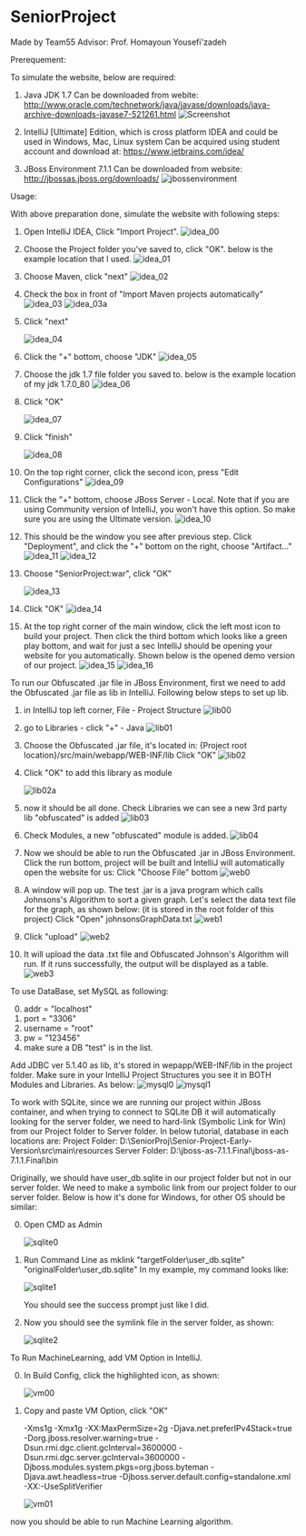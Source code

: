 # SeniorProject
Made by Team55 Advisor: Prof. Homayoun Yousefi'zadeh

Prerequement:


To simulate the website, below are required:

1. Java JDK 1.7
    Can be downloaded from webite: 
    http://www.oracle.com/technetwork/java/javase/downloads/java-archive-downloads-javase7-521261.html
    ![Screenshot](https://cloud.githubusercontent.com/assets/23114334/21918854/6b1d50d8-d90a-11e6-9f40-eef8acdaa23f.png)

2. IntelliJ [Ultimate] Edition, which is cross platform IDEA and could be used in Windows, Mac, Linux system
    Can be acquired using student account and download at:
    https://www.jetbrains.com/idea/

3. JBoss Environment 7.1.1
    Can be downloaded from website:
    http://jbossas.jboss.org/downloads/
    ![jbossenvironment](https://cloud.githubusercontent.com/assets/23114334/21919583/42a63984-d910-11e6-8c73-55208d2566fa.png)

Usage:


With above preparation done, simulate the website with following steps:


1.  Open IntelliJ IDEA, Click "Import Project".
    ![idea_00](https://cloud.githubusercontent.com/assets/23114334/21919800/08b9a5f6-d912-11e6-8427-1ae2bb9c61ad.png)

2.  Choose the Project folder you've saved to, click "OK".
    below is the example location that I used.
    ![idea_01](https://cloud.githubusercontent.com/assets/23114334/21919819/211a6b30-d912-11e6-9244-00bc0618fbdc.png)

3.  Choose Maven, click "next"
    ![idea_02](https://cloud.githubusercontent.com/assets/23114334/21919879/6f392626-d912-11e6-8b04-2001fc08cf5d.png)

4.  Check the box in front of "Import Maven projects automatically"
    ![idea_03](https://cloud.githubusercontent.com/assets/23114334/21919891/7994532a-d912-11e6-9a75-805b9716a0c4.png)
    ![idea_03a](https://cloud.githubusercontent.com/assets/23114334/21919910/8a92d57a-d912-11e6-9930-04006ef44fea.png)

5.  Click "next"

    ![idea_04](https://cloud.githubusercontent.com/assets/23114334/21919931/c58e097e-d912-11e6-8822-9a404d35cdde.png)

6.  Click the "+" bottom, choose "JDK"
    ![idea_05](https://cloud.githubusercontent.com/assets/23114334/21919942/dca1076a-d912-11e6-801a-17ed260b9d14.png)

7.  Choose the jdk 1.7 file folder you saved to.
    below is the example location of my jdk 1.7.0_80
    ![idea_06](https://cloud.githubusercontent.com/assets/23114334/21919952/eed99938-d912-11e6-9c19-124d4f84600f.png)

8.  Click "OK"

    ![idea_07](https://cloud.githubusercontent.com/assets/23114334/21919969/0cc8142e-d913-11e6-9b96-fbda02c7766d.png)

9.  Click "finish"

    ![idea_08](https://cloud.githubusercontent.com/assets/23114334/21919980/20e515f6-d913-11e6-9d35-8815033c9a4b.png)

10. On the top right corner, click the second icon, press "Edit Configurations"
    ![idea_09](https://cloud.githubusercontent.com/assets/23114334/21919988/2d9a51d0-d913-11e6-97ed-d0be819947b7.png)

11. Click the "+" bottom, choose JBoss Server - Local.
    Note that if you are using Community version of IntelliJ, you won't have this option.
    So make sure you are using the Ultimate version.
    ![idea_10](https://cloud.githubusercontent.com/assets/23114334/21920019/5a8656c6-d913-11e6-8996-8f0a0bb71358.png)

12. This should be the window you see after previous step.
    Click "Deployment", and click the "+" bottom on the right, choose "Artifact..."
    ![idea_11](https://cloud.githubusercontent.com/assets/23114334/21920052/8a761de4-d913-11e6-9e24-20df17d85cd4.png)
    ![idea_12](https://cloud.githubusercontent.com/assets/23114334/21920071/a6ef5792-d913-11e6-9e01-ad5328e1e229.png)

13. Choose "SeniorProject:war", click "OK"

    ![idea_13](https://cloud.githubusercontent.com/assets/23114334/21920081/c1ce90f0-d913-11e6-97ba-89f848cde10e.png)

14. Click "OK"
    ![idea_14](https://cloud.githubusercontent.com/assets/23114334/21920095/d17f8e96-d913-11e6-99f8-d70cced705b4.png)

15. At the top right corner of the main window, click the left most icon to build your project.
    Then click the third bottom which looks like a green play bottom,
    and wait for just a sec IntelliJ should be opening your website for you automatically.
    Shown below is the opened demo version of our project.
    ![idea_15](https://cloud.githubusercontent.com/assets/23114334/21920107/e08af6f0-d913-11e6-8239-181c1ef59467.png)
    ![idea_16](https://cloud.githubusercontent.com/assets/23114334/21920157/27013ed2-d914-11e6-923d-1146084bdcfd.png)

To run our Obfuscated .jar file in JBoss Environment,
first we need to add the Obfuscated .jar file as lib in IntelliJ.
Following below steps to set up lib.

1.  in IntelliJ top left corner, File - Project Structure
    ![lib00](https://cloud.githubusercontent.com/assets/23114334/22007888/412ea442-dc2b-11e6-88b2-76573bdc7095.png)


2.  go to Libraries - click "+" - Java
    ![lib01](https://cloud.githubusercontent.com/assets/23114334/22007922/92b585c4-dc2b-11e6-8f68-52fe782c3e38.png)


3.  Choose the Obfuscated .jar file, it's located in:
    {Project root location}/src/main/webapp/WEB-INF/lib
    Click "OK"
    ![lib02](https://cloud.githubusercontent.com/assets/23114334/22007943/a929c69e-dc2b-11e6-9060-c22cc271be33.png)


4.  Click "OK" to add this library as module

    ![lib02a](https://cloud.githubusercontent.com/assets/23114334/22007977/d62900ec-dc2b-11e6-93df-a972eea535ee.png)


5.  now it should be all done.
    Check Libraries we can see a new 3rd party lib "obfuscated" is added
    ![lib03](https://cloud.githubusercontent.com/assets/23114334/22007980/de071826-dc2b-11e6-82cf-d8031823ee76.png)


6.  Check Modules, a new "obfuscated" module is added.
    ![lib04](https://cloud.githubusercontent.com/assets/23114334/22008002/01432096-dc2c-11e6-9aa3-496308740cbf.png)


7.  Now we should be able to run the Obfuscated .jar in JBoss Environment.
    Click the run bottom, project will be built and IntelliJ will automatically open the website for us:
    Click "Choose File" bottom
    ![web0](https://cloud.githubusercontent.com/assets/23114334/22008047/5f32a3de-dc2c-11e6-8a25-58f33fe3fbd5.png)


8.  A window will pop up.
    The test .jar is a java program which calls Johnsons's Algorithm to sort a given graph.
    Let's select the data text file for the graph, as shown below:
    (it is stored in the root folder of this project)
    Click "Open" johnsonsGraphData.txt
    ![web1](https://cloud.githubusercontent.com/assets/23114334/22008088/b894db18-dc2c-11e6-948c-8c3a585d556d.png)


9.  Click "upload"
    ![web2](https://cloud.githubusercontent.com/assets/23114334/22008106/de45efb4-dc2c-11e6-8430-86ec0fec16da.png)


10. It will upload the data .txt file and Obfuscated Johnson's Algorithm will run.
    If it runs successfully, the output will be displayed as a table.
    ![web3](https://cloud.githubusercontent.com/assets/23114334/22008140/28d09ab6-dc2d-11e6-83ba-a97650b6b4c8.png)

To use DataBase, set MySQL as following:

0.  addr = "localhost"
1.  port = "3306"
2.  username = "root"
3.  pw = "123456"
4.  make sure a DB "test" is in the list.

Add JDBC ver 5.1.40 as lib, it's stored in wepapp/WEB-INF/lib in the project folder.
Make sure in your IntelliJ Project Structures you see it in BOTH Modules and Libraries. As below:
    ![mysql0](https://cloud.githubusercontent.com/assets/23114334/22181524/37de19a6-e043-11e6-8b98-aa67efa38635.png)
    ![mysql1](https://cloud.githubusercontent.com/assets/23114334/22181528/47aa2c6c-e043-11e6-8d8c-914f4d6497fe.png)


To work with SQLite, since we are running our project within JBoss container,
and when trying to connect to SQLite DB it will automatically looking for the server folder,
we need to hard-link (Symbolic Link for Win) from our Project folder to Server folder.
In below tutorial, database in each locations are:
Project Folder: D:\SeniorProj\Senior-Project-Early-Version\src\main\resources
Server  Folder: D:\jboss-as-7.1.1.Final\jboss-as-7.1.1.Final\bin

Originally, we should have user_db.sqlite in our project folder but not in our server folder.
We need to make a symbolic link from our project folder to our server folder.
Below is how it's done for Windows, for other OS should be similar:

0. Open CMD as Admin

    ![sqlite0](https://cloud.githubusercontent.com/assets/23114334/23053452/85a83414-f48e-11e6-9a87-e834730fb42f.png)

1. Run Command Line as 
    mklink "targetFolder\user_db.sqlite" "originalFolder\user_db.sqlite"
   In my example, my command looks like:
   
   ![sqlite1](https://cloud.githubusercontent.com/assets/23114334/23053583/76692e80-f48f-11e6-84f5-ac650ae38a6e.png)

   You should see the success prompt just like I did.
   
2. Now you should see the symlink file in the server folder, as shown:

   ![sqlite2](https://cloud.githubusercontent.com/assets/23114334/23053597/94f07ea8-f48f-11e6-9d9c-a4c69e9d6717.png)


To Run MachineLearning, add VM Option in IntelliJ.

0.  In Build Config, click the highlighted icon, as shown:

    ![vm00](https://cloud.githubusercontent.com/assets/23114334/23646161/706fa584-02c4-11e7-894d-11fd16bcc02d.png)


1.  Copy and paste VM Option, click "OK"

    -Xms1g
    -Xmx1g
    -XX:MaxPermSize=2g
    -Djava.net.preferIPv4Stack=true
    -Dorg.jboss.resolver.warning=true
    -Dsun.rmi.dgc.client.gcInterval=3600000
    -Dsun.rmi.dgc.server.gcInterval=3600000
    -Djboss.modules.system.pkgs=org.jboss.byteman
    -Djava.awt.headless=true
    -Djboss.server.default.config=standalone.xml
    -XX:-UseSplitVerifier

    ![vm01](https://cloud.githubusercontent.com/assets/23114334/23646190/99e0486a-02c4-11e7-8741-72d4ed7af88b.png)

now you should be able to run Machine Learning algorithm.